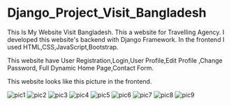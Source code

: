 # Django_Project_Visit_Bangladesh
This Is My Website Visit Bangladesh. This a website for Travelling Agency. I developed this website's backend with Django Framework.
In the frontend I used HTML,CSS,JavaScript,Bootstrap.

This website have User Registration,Login,User Profile,Edit Profile ,Change Password, Full Dynamic Home Page,Contact Form.

This website looks like this picture in the frontend.

![pic1](https://user-images.githubusercontent.com/84730254/167310335-a7dee1be-a4ef-4a75-bd34-39a00bdcfba5.JPG)
![pic2](https://user-images.githubusercontent.com/84730254/167310358-5c933315-e0ad-49df-8f48-8286ae5ed0d4.JPG)
![pic3](https://user-images.githubusercontent.com/84730254/167310369-597d7ba7-91a9-4732-9c21-6ef3760b53f7.JPG)
![pic4](https://user-images.githubusercontent.com/84730254/167310380-7714748d-7ab4-4321-99ca-e91d69188d32.JPG)
![pic5](https://user-images.githubusercontent.com/84730254/167310382-69a9853f-7574-434d-9bbd-7a22fdc7ee60.JPG)
![pic6](https://user-images.githubusercontent.com/84730254/167310391-b4475d12-e168-449b-8460-e8ced42af134.JPG)
![pic7](https://user-images.githubusercontent.com/84730254/167310393-5aaf1410-8ba4-45ad-a22d-03c6925ba22d.JPG)
![pic8](https://user-images.githubusercontent.com/84730254/167310399-88acdd9e-871f-4f31-ac5a-fcb19b658631.JPG)
![pic9](https://user-images.githubusercontent.com/84730254/167310403-15481cbc-a785-4725-adea-7b2abf1206d0.JPG)

